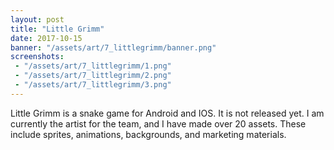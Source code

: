 ```yaml
---
layout: post
title: "Little Grimm"
date: 2017-10-15
banner: "/assets/art/7_littlegrimm/banner.png"
screenshots:
 - "/assets/art/7_littlegrimm/1.png"
 - "/assets/art/7_littlegrimm/2.png"
 - "/assets/art/7_littlegrimm/3.png"
---
```


Little Grimm is a snake game for Android and IOS. It is not released yet. I am currently the artist for the team, and I have made over 20 assets. These include sprites, animations, backgrounds, and marketing materials.
